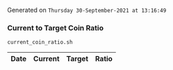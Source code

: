 Generated on `Thursday 30-September-2021 at 13:16:49`

### Current to Target Coin Ratio
`current_coin_ratio.sh`

Date|Current|Target|Ratio
---|---|---|---
